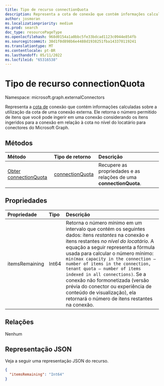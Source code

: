 ```yaml
---
title: Tipo de recurso connectionQuota
description: Representa a cota de conexão que contém informações calculadas sobre a utilização da cota de uma conexão externa.
author: josmoran
ms.localizationpriority: medium
ms.prod: search
doc_type: resourcePageType
ms.openlocfilehash: 968d0154a1a0bbc5fe33bdcad1123c0944e854fb
ms.sourcegitcommit: 30d1f0d898b6e4488d1938251fba143370119241
ms.translationtype: MT
ms.contentlocale: pt-BR
ms.lasthandoff: 05/11/2022
ms.locfileid: "65316538"
---
```

# <a name="connectionquota-resource-type"></a>Tipo de recurso connectionQuota

Namespace: microsoft.graph.externalConnectors

Representa a [cota de](externalconnectors-externalconnection.md) conexão que contém informações calculadas sobre a utilização da cota de uma conexão externa. Ele retorna o número permitido de itens que você pode ingerir em uma conexão considerando os itens ingeridos para a conexão em relação à cota no nível do locatário para conectores do Microsoft Graph.

## <a name="methods"></a>Métodos

|Método|Tipo de retorno|Descrição|
|:---|:---|:---|
| [Obter connectionQuota](../api/externalconnectors-connectionquota-get.md) |[connectionQuota](../resources/externalconnectors-connectionquota.md)| Recupere as propriedades e as relações de uma **connectionQuota**. |

## <a name="properties"></a>Propriedades

|Propriedade|Tipo|Descrição|
|:---|:---|:---|
| itemsRemaining | Int64 | Retorna o número mínimo em um intervalo que contém os seguintes dados: itens *restantes* na conexão e itens restantes *no nível do locatário*. A equação a seguir representa a fórmula usada para calcular o número mínimo: `min(max capacity in the connection – number of items in the connection, tenant quota – number of items indexed in all connections)`. Se a conexão não formonetizada (versão prévia do conector ou experiência de conteúdo de visualização), ela retornará o número de itens restantes na conexão. |

## <a name="relationships"></a>Relações

Nenhum

## <a name="json-representation"></a>Representação JSON

Veja a seguir uma representação JSON do recurso.
<!-- {
  "blockType": "resource",
  "keyProperty": "id",
  "@odata.type": "microsoft.graph.externalConnectors.connectionQuota",
  "openType": false
}
-->

``` json
{
  "itemsRemaining": "Int64"
}
```
